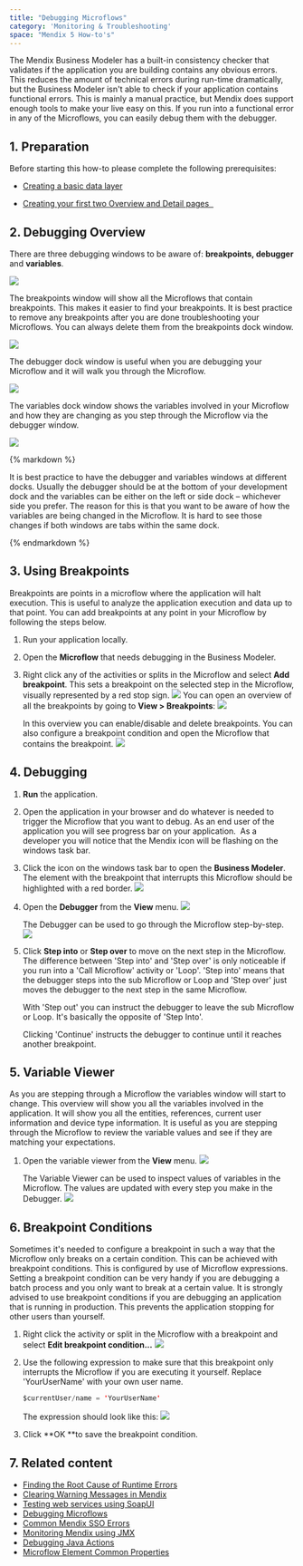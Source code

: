 ```yaml
---
title: "Debugging Microflows"
category: 'Monitoring & Troubleshooting'
space: "Mendix 5 How-to's"
---
```


The Mendix Business Modeler has a built-in consistency checker that validates if the application you are building contains any obvious errors. This reduces the amount of technical errors during run-time dramatically, but the Business Modeler isn't able to check if your application contains functional errors. This is mainly a manual practice, but Mendix does support enough tools to make your live easy on this. If you run into a functional error in any of the Microflows, you can easily debug them with the debugger.

## 1. Preparation

Before starting this how-to please complete the following prerequisites:

*   [Creating a basic data layer](Creating+a+basic+data+layer)

*   [Creating your first two Overview and Detail pages
     ](Creating+your+first+two+Overview+and+Detail+pages)

## 2\. Debugging Overview

There are three debugging windows to be aware of: **breakpoints, debugger** and **variables**. 

![](attachments/8784357/8946430.png)

The breakpoints window will show all the Microflows that contain breakpoints. This makes it easier to find your breakpoints. It is best practice to remove any breakpoints after you are done troubleshooting your Microflows. You can always delete them from the breakpoints dock window.

![](attachments/8784357/8946389.png)

The debugger dock window is useful when you are debugging your Microflow and it will walk you through the Microflow.

![](attachments/8784357/8946398.png)

The variables dock window shows the variables involved in your Microflow and how they are changing as you step through the Microflow via the debugger window.

![](attachments/8784357/8946401.png)

<div class="alert alert-warning">{% markdown %}

It is best practice to have the debugger and variables windows at different docks. Usually the debugger should be at the bottom of your development dock and the variables can be either on the left or side dock – whichever side you prefer. The reason for this is that you want to be aware of how the variables are being changed in the Microflow. It is hard to see those changes if both windows are tabs within the same dock.

{% endmarkdown %}</div>

## 3\. Using Breakpoints

Breakpoints are points in a microflow where the application will halt execution. This is useful to analyze the application execution and data up to that point. You can add breakpoints at any point in your Microflow by following the steps below.

1.  Run your application locally.
2.  Open the **Microflow** that needs debugging in the Business Modeler.
3.  Right click any of the activities or splits in the Microflow and select **Add breakpoint**. This sets a breakpoint on the selected step in the Microflow, visually represented by a red stop sign.
    ![](attachments/8784357/8946386.png)
    You can open an overview of all the breakpoints by going to **View > Breakpoints**:
    ![](attachments/8784357/8946387.png)

    In this overview you can enable/disable and delete breakpoints. You can also configure a breakpoint condition and open the Microflow that contains the breakpoint.
    ![](attachments/8784357/8946389.png)

## 4\. Debugging

1.  **Run** the application.
2.  Open the application in your browser and do whatever is needed to trigger the Microflow that you want to debug. As an end user of the application you will see progress bar on your application.  As a developer you will notice that the Mendix icon will be flashing on the windows task bar.
3.  Click the icon on the windows task bar to open the **Business Modeler**. The element with the breakpoint that interrupts this Microflow should be highlighted with a red border.
    ![](attachments/8784357/8946396.png)
4.  Open the **Debugger** from the **View** menu.
    ![](attachments/8784357/8946397.png)

    The Debugger can be used to go through the Microflow step-by-step.
    ![](attachments/8784357/8946398.png)
5. Click **Step into** or **Step over** to move on the next step in the Microflow. The difference between 'Step into' and 'Step over' is only noticeable if you run into a 'Call Microflow' activity or 'Loop'. 'Step into' means that the debugger steps into the sub Microflow or Loop and 'Step over' just moves the debugger to the next step in the same Microflow.

    With 'Step out' you can instruct the debugger to leave the sub Microflow or Loop. It's basically the opposite of 'Step Into'.

    Clicking 'Continue' instructs the debugger to continue until it reaches another breakpoint.

## 5\. Variable Viewer

As you are stepping through a Microflow the variables window will start to change. This overview will show you all the variables involved in the application. It will show you all the entities, references, current user information and device type information. It is useful as you are stepping through the Microflow to review the variable values and see if they are matching your expectations.

1.  Open the variable viewer from the **View** menu.
    ![](attachments/8784357/8946400.png)

    The Variable Viewer can be used to inspect values of variables in the Microflow. The values are updated with every step you make in the Debugger.
    ![](attachments/8784357/8946401.png)

## 6\. Breakpoint Conditions

Sometimes it's needed to configure a breakpoint in such a way that the Microflow only breaks on a certain condition. This can be achieved with breakpoint conditions. This is configured by use of Microflow expressions. Setting a breakpoint condition can be very handy if you are debugging a batch process and you only want to break at a certain value. It is strongly advised to use breakpoint conditions if you are debugging an application that is running in production. This prevents the application stopping for other users than yourself.

1.  Right click the activity or split in the Microflow with a breakpoint and select **Edit breakpoint condition...**
    ![](attachments/8784357/8946388.png)
2.  Use the following expression to make sure that this breakpoint only interrupts the Microflow if you are executing it yourself. Replace 'YourUserName' with your own user name.

    ```java
    $currentUser/name = 'YourUserName'
    ```

    The expression should look like this:
    ![](attachments/8784357/8946394.png)

3.  Click **OK **to save the breakpoint condition.

## 7\. Related content

*   [Finding the Root Cause of Runtime Errors](Finding+the+Root+Cause+of+Runtime+Errors)
*   [Clearing Warning Messages in Mendix](Clearing+Warning+Messages+in+Mendix)
*   [Testing web services using SoapUI](Testing+web+services+using+SoapUI)
*   [Debugging Microflows](Debugging+Microflows)
*   [Common Mendix SSO Errors](Common+Mendix+SSO+Errors)
*   [Monitoring Mendix using JMX](Monitoring+Mendix+using+JMX)
*   [Debugging Java Actions](Debugging+Java+Actions)
*   [Microflow Element Common Properties](/refguide5/Microflow+Element+Common+Properties)
